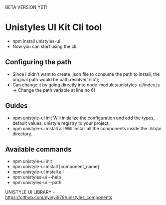 BETA VERSION YET!
# Unistyles UI Kit Cli tool
- npm install unistyles-ui
- Now you can start using the cli.

## Configuring the path
- Since I didn't want to create .json file to consume the path to install, the original path would be path.resolve('./lib');
- Can change it by going directly into node-modules/unistyles-ui/index.js -> Change the path variable at line no 6!

## Guides
- npm unistyle-ui init
  Will initialize the configuration and add the types, default values, unistyle registry to your project.
- npm unistyle-ui install all
  Will install all the components inside the ./lib/ui directory.

## Available commands
- npm unistyle-ui init 
- npm unistyle-ui install [component_name]
- npm unistyle-ui install all
- npm unistyles-ui --help
- npm unistyles-ui --path

UNISTYLE UI LIBRARY - https://github.com/nyinyi979/unistyles_components
